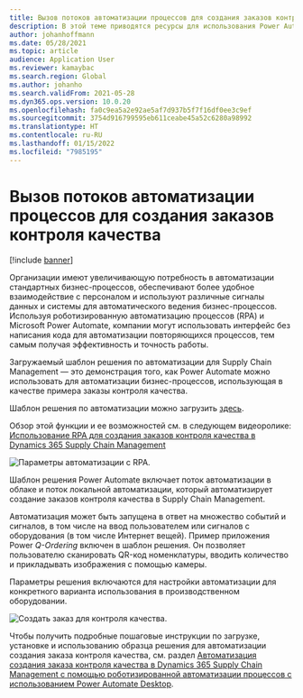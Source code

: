 ```yaml
---
title: Вызов потоков автоматизации процессов для создания заказов контроля качества
description: В этой теме приводятся ресурсы для использования Power Automate для автоматизации бизнес-процессов с использованием примера заказов контроля качества.
author: johanhoffmann
ms.date: 05/28/2021
ms.topic: article
audience: Application User
ms.reviewer: kamaybac
ms.search.region: Global
ms.author: johanho
ms.search.validFrom: 2021-05-28
ms.dyn365.ops.version: 10.0.20
ms.openlocfilehash: fa0c9ea5a2e92ae5af7d937b5f7f16df0ee3c9ef
ms.sourcegitcommit: 3754d916799595eb611ceabe45a52c6280a98992
ms.translationtype: HT
ms.contentlocale: ru-RU
ms.lasthandoff: 01/15/2022
ms.locfileid: "7985195"
---
```

# <a name="invoke-process-automation-flows-to-create-quality-orders"></a>Вызов потоков автоматизации процессов для создания заказов контроля качества

[!include [banner](../includes/banner.md)]

Организации имеют увеличивающую потребность в автоматизации стандартных бизнес-процессов, обеспечивают более удобное взаимодействие с персоналом и используют различные сигналы данных и системы для автоматического ведения бизнес-процессов. Используя роботизированную автоматизацию процессов (RPA) и Microsoft Power Automate, компании могут использовать интерфейс без написания кода для автоматизации повторяющихся процессов, тем самым получая эффективность и точность работы.

Загружаемый шаблон решения по автоматизации для Supply Chain Management — это демонстрация того, как Power Automate можно использовать для автоматизации бизнес-процессов, использующая в качестве примера заказы контроля качества.

Шаблон решения по автоматизации можно загрузить [здесь](https://aka.ms/D365SCMQualityOrderRPASolution).

Обзор этой функции и ее возможностей см. в следующем видеоролике: [Использование RPA для создания заказов контроля качества в Dynamics 365 Supply Chain Management](https://www.youtube.com/watch?v=LFbzJ6-H89w)

![Параметры автоматизации с RPA.](media/rpa-automation-options.png "Параметры автоматизации с RPA")

Шаблон решения Power Automate включает поток автоматизации в облаке и поток локальной автоматизации, который автоматизирует создание заказов контроля качества в Supply Chain Management.

Автоматизация может быть запущена в ответ на множество событий и сигналов, в том числе на ввод пользователем или сигналов с оборудования (в том числе Интернет вещей). Пример приложения Power *Q-Ordering* включен в шаблон решения. Он позволяет пользователю сканировать QR-код номенклатуры, вводить количество и прикладывать изображения с помощью камеры.

Параметры решения включаются для настройки автоматизации для конкретного варианта использования в производственном оборудовании.

![Создать заказ для контроля качества.](media/rpa-create-quality-roder.png "Создать заказ для контроля качества")

Чтобы получить подробные пошаговые инструкции по загрузке, установке и использованию образца решения для автоматизации создания заказа контроля качества, см. раздел [Автоматизация создания заказа контроля качества в Dynamics 365 Supply Chain Management с помощью роботизированной автоматизации процессов с использованием Power Automate Desktop](/power-automate/desktop-flows/dynamics365-scm-rpa).

